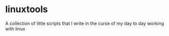 linuxtools
==========

A collection of little scripts that I write in the curse of my day to day working with linux
